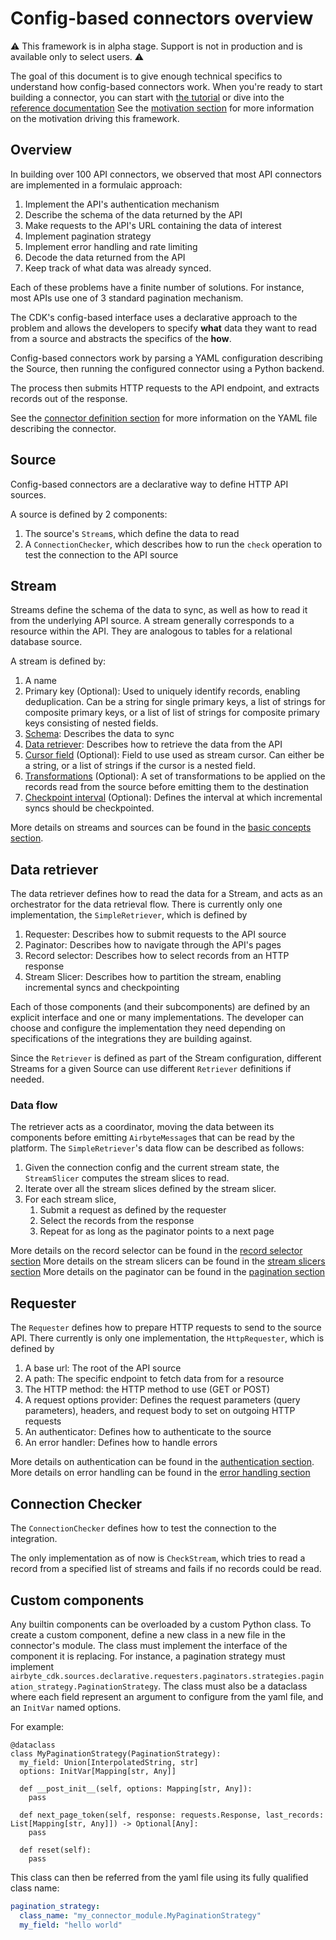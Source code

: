 # Config-based connectors overview

:warning: This framework is in alpha stage. Support is not in production and is available only to select users. :warning:

The goal of this document is to give enough technical specifics to understand how config-based connectors work.
When you're ready to start building a connector, you can start with [the tutorial](../../../config-based/tutorial/0-getting-started.md) or dive into the [reference documentation](https://airbyte-cdk.readthedocs.io/en/latest/api/airbyte_cdk.sources.declarative.html)
See the [motivation section](./motivation.md) for more information on the motivation driving this framework.

## Overview

In building over 100 API connectors, we observed that most API connectors are implemented in a formulaic approach:

1. Implement the API's authentication mechanism
2. Describe the schema of the data returned by the API
3. Make requests to the API's URL containing the data of interest
4. Implement pagination strategy
5. Implement error handling and rate limiting
6. Decode the data returned from the API
7. Keep track of what data was already synced.

Each of these problems have a finite number of solutions. For instance, most APIs use one of 3 standard pagination mechanism.

The CDK's config-based interface uses a declarative approach to the problem and allows the developers to specify __what__ data they want to read from a source and abstracts the specifics of the __how__.

Config-based connectors work by parsing a YAML configuration describing the Source, then running the configured connector using a Python backend.

The process then submits HTTP requests to the API endpoint, and extracts records out of the response.

See the [connector definition section](yaml-structure.md) for more information on the YAML file describing the connector.

## Source

Config-based connectors are a declarative way to define HTTP API sources.

A source is defined by 2 components:

1. The source's `Stream`s, which define the data to read
2. A `ConnectionChecker`, which describes how to run the `check` operation to test the connection to the API source

## Stream

Streams define the schema of the data to sync, as well as how to read it from the underlying API source.
A stream generally corresponds to a resource within the API. They are analogous to tables for a relational database source.

A stream is defined by:

1. A name
2. Primary key (Optional): Used to uniquely identify records, enabling deduplication. Can be a string for single primary keys, a list of strings for composite primary keys, or a list of list of strings for composite primary keys consisting of nested fields.
3. [Schema](../cdk-python/schemas.md): Describes the data to sync
4. [Data retriever](overview.md#data-retriever): Describes how to retrieve the data from the API
5. [Cursor field](../cdk-python/incremental-stream.md) (Optional): Field to use used as stream cursor. Can either be a string, or a list of strings if the cursor is a nested field.
6. [Transformations](./record-selector.md#transformations) (Optional): A set of transformations to be applied on the records read from the source before emitting them to the destination
7. [Checkpoint interval](https://docs.airbyte.com/understanding-airbyte/airbyte-protocol/#state--checkpointing) (Optional): Defines the interval at which incremental syncs should be checkpointed.

More details on streams and sources can be found in the [basic concepts section](../cdk-python/basic-concepts.md).

## Data retriever

The data retriever defines how to read the data for a Stream, and acts as an orchestrator for the data retrieval flow.
There is currently only one implementation, the `SimpleRetriever`, which is defined by

1. Requester: Describes how to submit requests to the API source
2. Paginator: Describes how to navigate through the API's pages
3. Record selector: Describes how to select records from an HTTP response
4. Stream Slicer: Describes how to partition the stream, enabling incremental syncs and checkpointing

Each of those components (and their subcomponents) are defined by an explicit interface and one or many implementations.
The developer can choose and configure the implementation they need depending on specifications of the integrations they are building against.

Since the `Retriever` is defined as part of the Stream configuration, different Streams for a given Source can use different `Retriever` definitions if needed.

### Data flow

The retriever acts as a coordinator, moving the data between its components before emitting `AirbyteMessage`s that can be read by the platform.
The `SimpleRetriever`'s data flow can be described as follows:

1. Given the connection config and the current stream state, the `StreamSlicer` computes the stream slices to read.
2. Iterate over all the stream slices defined by the stream slicer.
3. For each stream slice,
    1. Submit a request as defined by the requester
    2. Select the records from the response
    3. Repeat for as long as the paginator points to a next page

More details on the record selector can be found in the [record selector section](record-selector.md)
More details on the stream slicers can be found in the [stream slicers section](stream-slicers.md)
More details on the paginator can be found in the [pagination section](pagination.md)

## Requester

The `Requester` defines how to prepare HTTP requests to send to the source API.
There currently is only one implementation, the `HttpRequester`, which is defined by

1. A base url: The root of the API source
2. A path: The specific endpoint to fetch data from for a resource
3. The HTTP method: the HTTP method to use (GET or POST)
4. A request options provider: Defines the request parameters (query parameters), headers, and request body to set on outgoing HTTP requests
5. An authenticator: Defines how to authenticate to the source
6. An error handler: Defines how to handle errors

More details on authentication can be found in the [authentication section](authentication.md).
More details on error handling can be found in the [error handling section](error-handling.md)

## Connection Checker

The `ConnectionChecker` defines how to test the connection to the integration.

The only implementation as of now is `CheckStream`, which tries to read a record from a specified list of streams and fails if no records could be read.

## Custom components

Any builtin components can be overloaded by a custom Python class.
To create a custom component, define a new class in a new file in the connector's module.
The class must implement the interface of the component it is replacing. For instance, a pagination strategy must implement `airbyte_cdk.sources.declarative.requesters.paginators.strategies.pagination_strategy.PaginationStrategy`.
The class must also be a dataclass where each field represent an argument to configure from the yaml file, and an `InitVar` named options.

For example:

```
@dataclass
class MyPaginationStrategy(PaginationStrategy):
  my_field: Union[InterpolatedString, str]
  options: InitVar[Mapping[str, Any]]

  def __post_init__(self, options: Mapping[str, Any]):
    pass

  def next_page_token(self, response: requests.Response, last_records: List[Mapping[str, Any]]) -> Optional[Any]:
    pass

  def reset(self):
    pass
```

This class can then be referred from the yaml file using its fully qualified class name:

```yaml
pagination_strategy:
  class_name: "my_connector_module.MyPaginationStrategy"
  my_field: "hello world"
```